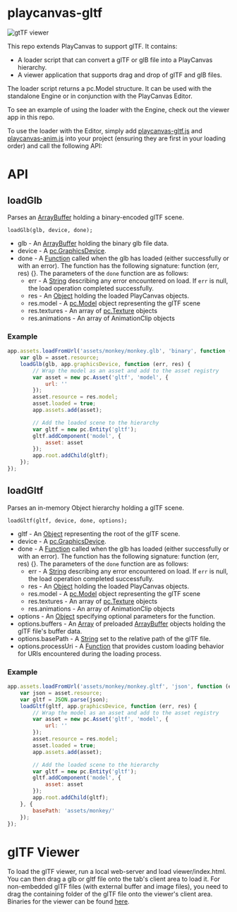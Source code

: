 # playcanvas-gltf
![gtTF viewer](/images/playcanvas-gltf-viewer.jpg?raw=true "glTF Viewer")

This repo extends PlayCanvas to support glTF. It contains:

* A loader script that can convert a glTF or glB file into a PlayCanvas hierarchy.
* A viewer application that supports drag and drop of glTF and glB files.

The loader script returns a pc.Model structure. It can be used with the standalone Engine or in conjunction with the PlayCanvas Editor.

To see an example of using the loader with the Engine, check out the viewer app in this repo.

To use the loader with the Editor, simply add [playcanvas-gltf.js](https://github.com/playcanvas/playcanvas-gltf/blob/master/src/playcanvas-gltf.js) and [playcanvas-anim.js](https://github.com/playcanvas/playcanvas-gltf/blob/master/src/playcanvas-anim.js) into your project (ensuring they are first in your loading order) and call the following API:

# API

## loadGlb
Parses an [ArrayBuffer](https://developer.mozilla.org/en-US/docs/Web/JavaScript/Reference/Global_Objects/ArrayBuffer) holding a binary-encoded glTF scene.
```
loadGlb(glb, device, done);
```
* glb - An [ArrayBuffer](https://developer.mozilla.org/en-US/docs/Web/JavaScript/Reference/Global_Objects/ArrayBuffer) holding the binary glb file data.
* device - A [pc.GraphicsDevice](https://developer.playcanvas.com/en/api/pc.GraphicsDevice.html).
* done - A [Function](https://developer.mozilla.org/en-US/docs/Web/JavaScript/Reference/Global_Objects/Function) called when the glb has loaded (either successfully or with an error). The function has the following signature: function (err, res) {}. The parameters of the ```done``` function are as follows:
  * err - A [String](https://developer.mozilla.org/en-US/docs/Web/JavaScript/Reference/Global_Objects/String) describing any error encountered on load. If ```err``` is null, the load operation completed successfully.
  * res - An [Object](https://developer.mozilla.org/en-US/docs/Web/JavaScript/Reference/Global_Objects/Object) holding the loaded PlayCanvas objects.
  * res.model - A [pc.Model](https://developer.playcanvas.com/en/api/pc.Model.html) object representing the glTF scene
  * res.textures - An array of [pc.Texture](https://developer.playcanvas.com/en/api/pc.Texture.html) objects
  * res.animations - An array of AnimationClip objects

### Example
```javascript
app.assets.loadFromUrl('assets/monkey/monkey.glb', 'binary', function (err, asset) {
    var glb = asset.resource;
    loadGlb(glb, app.graphicsDevice, function (err, res) {
        // Wrap the model as an asset and add to the asset registry
        var asset = new pc.Asset('gltf', 'model', {
            url: ''
        });
        asset.resource = res.model;
        asset.loaded = true;
        app.assets.add(asset);

        // Add the loaded scene to the hierarchy
        var gltf = new pc.Entity('gltf');
        gltf.addComponent('model', {
            asset: asset
        });
        app.root.addChild(gltf);
    });
});
```

## loadGltf
Parses an in-memory Object hierarchy holding a glTF scene.
```
loadGltf(gltf, device, done, options);
```
* gltf - An [Object](https://developer.mozilla.org/en-US/docs/Web/JavaScript/Reference/Global_Objects/Object) representing the root of the glTF scene.
* device - A [pc.GraphicsDevice](https://developer.playcanvas.com/en/api/pc.GraphicsDevice.html).
* done - A [Function](https://developer.mozilla.org/en-US/docs/Web/JavaScript/Reference/Global_Objects/Function) called when the glb has loaded (either successfully or with an error). The function has the following signature: function (err, res) {}. The parameters of the ```done``` function are as follows:
  * err - A [String](https://developer.mozilla.org/en-US/docs/Web/JavaScript/Reference/Global_Objects/String) describing any error encountered on load. If ```err``` is null, the load operation completed successfully.
  * res - An [Object](https://developer.mozilla.org/en-US/docs/Web/JavaScript/Reference/Global_Objects/Object) holding the loaded PlayCanvas objects.
  * res.model - A [pc.Model](https://developer.playcanvas.com/en/api/pc.Model.html) object representing the glTF scene
  * res.textures - An array of [pc.Texture](https://developer.playcanvas.com/en/api/pc.Texture.html) objects
  * res.animations - An array of AnimationClip objects
* options - An [Object](https://developer.mozilla.org/en-US/docs/Web/JavaScript/Reference/Global_Objects/Object) specifying optional parameters for the function.
* options.buffers - An [Array](https://developer.mozilla.org/en-US/docs/Web/JavaScript/Reference/Global_Objects/Array) of preloaded [ArrayBuffer](https://developer.mozilla.org/en-US/docs/Web/JavaScript/Reference/Global_Objects/ArrayBuffer) objects holding the glTF file's buffer data.
* options.basePath - A [String](https://developer.mozilla.org/en-US/docs/Web/JavaScript/Reference/Global_Objects/String) set to the relative path of the glTF file.
* options.processUri - A [Function](https://developer.mozilla.org/en-US/docs/Web/JavaScript/Reference/Global_Objects/Function) that provides custom loading behavior for URIs encountered during the loading process.

### Example
```javascript
app.assets.loadFromUrl('assets/monkey/monkey.gltf', 'json', function (err, asset) {
    var json = asset.resource;
    var gltf = JSON.parse(json);
    loadGltf(gltf, app.graphicsDevice, function (err, res) {
        // Wrap the model as an asset and add to the asset registry
        var asset = new pc.Asset('gltf', 'model', {
            url: ''
        });
        asset.resource = res.model;
        asset.loaded = true;
        app.assets.add(asset);

        // Add the loaded scene to the hierarchy
        var gltf = new pc.Entity('gltf');
        gltf.addComponent('model', {
            asset: asset
        });
        app.root.addChild(gltf);
    }, {
        basePath: 'assets/monkey/'
    });
});
```

# glTF Viewer
To load the glTF viewer, run a local web-server and load viewer/index.html. You can then drag a glb or gltf file onto the tab's client area to load it. For non-embedded glTF files (with external buffer and image files), you need to drag the containing folder of the glTF file onto the viewer's client area. Binaries for the viewer can be found [here](https://github.com/playcanvas/playcanvas-gltf/releases).
